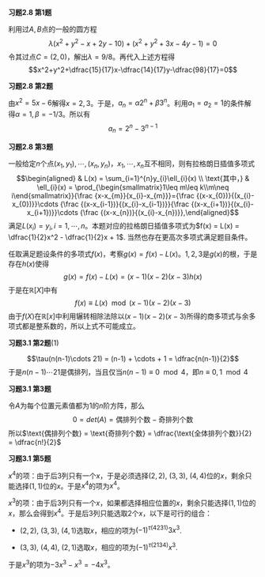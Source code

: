**习题2.8 第1题**

利用过$A,B$点的一般的圆方程
$$\lambda (x^2+y^2-x+2y-10) + (x^2+y^2+3x-4y-1) = 0$$
令其过点$C = (2,0)$，解出$\lambda = 9/8$。再代入上述方程得
$$x^2+y^2+\dfrac{15}{17}x-\dfrac{14}{17}y-\dfrac{98}{17}=0$$

**习题2.8 第2题**

由$x^2 = 5x - 6$解得$x = 2,3$。于是，$a_n = \alpha 2^n + \beta3^n$。利用$a_1=a_2=1$的条件解得$\alpha = 1, \beta = -1/3$。所以有
$$a_n = 2^n - 3^{n-1}$$

**习题2.8 第3题**

一般给定$n$个点$(x_1,y_1),\cdots,(x_n,y_n)$，$x_1,\cdots,x_n$互不相同，则有拉格朗日插值多项式
$$\begin{aligned}
& L(x) = \sum_{i=1}^{n}y_{i}\ell_{i}(x) \\
\text{其中，} & \ell_{i}(x) = \prod_{\begin{smallmatrix}1\leq m\leq k\\m\neq i\end{smallmatrix}}{\frac {x-x_{m}}{x_{i}-x_{m}}}={\frac {(x-x_{0})}{(x_{i}-x_{0})}}\cdots {\frac {(x-x_{i-1})}{(x_{i}-x_{i-1})}}{\frac {(x-x_{i+1})}{(x_{i}-x_{i+1})}}\cdots {\frac {(x-x_{n})}{(x_{i}-x_{n})}},\end{aligned}$$
满足$L(x_i) = y_i, i=1,\cdots,n$。本题对应的拉格朗日插值多项式为$f(x) = L(x) = \dfrac{1}{2}x^2 - \dfrac{1}{2}x + 1$.
当然也存在更高次多项式满足题目条件。

任取满足题设条件的多项式$f(x)$，考察$g(x) = f(x) - L(x)$。$1,2,3$是$g(x)$的根，于是存在$h(x)$使得
$$g(x) = f(x) - L(x) = (x-1)(x-2)(x-3) h(x)$$
于是在$\mathbb{R}[X]$中有
$$f(x) \equiv L(x) \mod (x-1)(x-2)(x-3)$$
由于$f(X)$在$\mathbb{R}[x]$中利用辗转相除法除以$(x-1)(x-2)(x-3)$所得的商多项式与余多项式都是整系数的，所以上式不可能成立。

**习题3.1 第2题**(1)

$$\tau(n(n-1)\cdots 21) = (n-1) + \cdots + 1 = \dfrac{n(n-1)}{2}$$
于是$n(n-1)\cdots 21$是偶排列，当且仅当$n(n-1)\equiv 0 \mod 4$，即$n\equiv 0,1 \mod 4$

**习题3.1 第3题**

令$A$为每个位置元素值都为$1$的$n$阶方阵，那么
$$0 = det(A) = \text{偶排列个数} - \text{奇排列个数}$$
所以$\text{偶排列个数} = \text{奇排列个数} = \dfrac{\text{全体排列个数}}{2} = \dfrac{n!}{2}$

**习题3.1 第5题**

$x^4$的项：由于后3列只有一个$x$，于是必须选择$(2,2)$, $(3,3)$,
$(4,4)$位的$x$，剩余只能选择$(1,1)$位的$x$。于是$x^4$的项为$x^4$。

$x^3$的项：由于后3列只有一个$x$，如果都选择相应位置的$x$，剩余只能选择$(1,1)$位的$x$，那么会得到$x^4$。于是后3列只能选取2个$x$，以下是可行的组合：

-   $(2,2)$, $(3,3)$, $(4,1)$选取$x$，相应的项为$(-1)^{\tau(4231)}3x^3$.

-   $(3,3)$, $(4,4)$, $(2,1)$选取$x$，相应的项为$(-1)^{\tau(2134)}x^3$.

于是$x^3$的项为$-3x^3-x^3 = -4x^3$。
